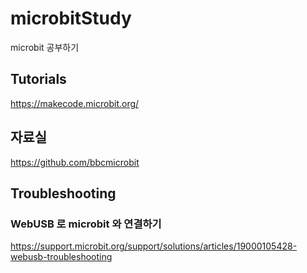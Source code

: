 # microbitStudy
microbit 공부하기

## Tutorials
https://makecode.microbit.org/

## 자료실
https://github.com/bbcmicrobit

## Troubleshooting
### WebUSB 로 microbit 와 연결하기
https://support.microbit.org/support/solutions/articles/19000105428-webusb-troubleshooting
